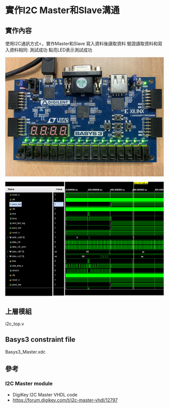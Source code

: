 # 實作I2C Master和Slave溝通

## 實作內容
使用I2C通訊方式<，實作Master和Slave
寫入資料後讀取資料
驗證讀取資料和寫入資料相同: 測試成功 
點亮LED表示測試成功

![alt text](第四題.jpg)

![alt text](post_imp_sim.png)

## 上層模組
i2c_top.v

## Basys3 constraint file
Basys3_Master.xdc


## 參考
### I2C Master module
- DigiKey I2C Master VHDL code
- https://forum.digikey.com/t/i2c-master-vhdl/12797
 
